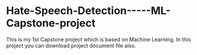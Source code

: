 # Hate-Speech-Detection-----ML-Capstone-project
This is my 1st Capstone project which is based on Machine Learning. In this project you can download project document file also.
